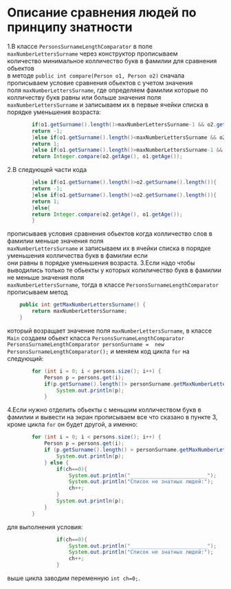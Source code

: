 # Описание сравнения  людей по принципу знатности
1.В классе `PersonsSurnameLengthComparator` в поле `maxNumberLettersSurname` через конструктор прописываем       
количество минимальное колличество букв в фамилии для сравнения обьектов                                               
в методе `public int compare(Person o1, Person o2)` сначала прописываем условие сравнения обьектов с учетом значения     
поля `maxNumberLettersSurname`, где определяем фамилии которые по колличеству букв равны или больше значения поля
`maxNumberLettersSurname` и записываем их в первые ячейки списка в порядке уменьшения возраста:
```java
        if(o1.getSurname().length()>maxNumberLettersSurname-1 && o2.getSurname().length()<maxNumberLettersSurname){
        return -1;
        }else if(o1.getSurname().length()<maxNumberLettersSurname && o2.getSurname().length()>maxNumberLettersSurname-1){
        return 1;
        }else if(o1.getSurname().length()>maxNumberLettersSurname-1 && o2.getSurname().length()>maxNumberLettersSurname-1){
        return Integer.compare(o2.getAge(), o1.getAge());
```
2.В следующей части кода 
```java
        }else if(o1.getSurname().length()>o2.getSurname().length()){
        return -1;
        }else if(o1.getSurname().length()<o2.getSurname().length()){
        return 1;
        }else{
        return Integer.compare(o2.getAge(), o1.getAge());
        }
```
прописываев условия сравнения обьектов когда колличество слов в фамилии меньше значения поля   
`maxNumberLettersSurname` и записываем их в ячейки списка в порядке уменьшения колличества букв в фамилии если   
они равны в порядке уменьшения возраста.
3.Если надо чтобы выводились только те обьекты у которых колиличество букв в фамилии не меньше значения поля             
`maxNumberLettersSurname`, тогда в классе `PersonsSurnameLengthComparator` прописываем метод 
```java
    public int getMaxNumberLettersSurname() {
        return maxNumberLettersSurname;
    }
```
который возращает значение поля `maxNumberLettersSurname`, в классе `Main` создаем обьект класса `PersonsSurnameLengthComparator`
`PersonsSurnameLengthComparator personSurname =  new PersonsSurnameLengthComparator();`
и меняем код цикла `for` на следующий:
```java
        for (int i = 0; i < persons.size(); i++) {
            Person p = persons.get(i);
            if(p.getSurname().length()> personSurname.getMaxNumberLettersSurname()-1){
                System.out.println(p);
            }
```
4.Если нужно отделить обьекты с меньшим колличеством букв в фамилии и вывести на экран
прописываем все что сказано в пункте 3, кроме цикла `for` он будет другой, а именно:
```java
        for (int i = 0; i < persons.size(); i++) {
            Person p = persons.get(i);
            if (p.getSurname().length() > personSurname.getMaxNumberLettersSurname() - 1) {
                System.out.println(p);
            } else {
                if(ch==0){
                    System.out.println("_________________________");
                    System.out.println("Список не знатных людей:");
                    ch++;
                }
                System.out.println(p);
            }
        }
```
для выполнения условия:
```java
                if(ch==0){
                    System.out.println("_________________________");
                    System.out.println("Список не знатных людей:");
                    ch++;
                }
```
выше цикла заводим переменную `int ch=0;`.





